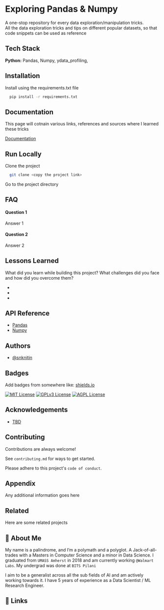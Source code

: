 
# Exploring Pandas & Numpy

A one-stop repository for every data exploration/manipulation tricks.   
All the data exploration tricks and tips on different popular datasets, so that code snippets can be used as reference  



## Tech Stack

**Python:** Pandas, Numpy, ydata_profiling, 



## Installation

Install using the requirements.txt file

```bash
  pip install -r requirements.txt
```
    
## Documentation

This page will cotnain various links, references and sources where I learned these tricks

[Documentation](https://linktodocumentation)


## Run Locally

Clone the project

```bash
  git clone <copy the project link>
```

Go to the project directory



## FAQ

#### Question 1

Answer 1

#### Question 2

Answer 2


## Lessons Learned

What did you learn while building this project? What challenges did you face and how did you overcome them?

* 
* 
* 
## API Reference

* [Pandas]()
* [Numpy]()





## Authors

- [@snknitin](https://www.github.com/snknitin)


## Badges

Add badges from somewhere like: [shields.io](https://shields.io/)

[![MIT License](https://img.shields.io/badge/License-MIT-green.svg)](https://choosealicense.com/licenses/mit/)
[![GPLv3 License](https://img.shields.io/badge/License-GPL%20v3-yellow.svg)](https://opensource.org/licenses/)
[![AGPL License](https://img.shields.io/badge/license-AGPL-blue.svg)](http://www.gnu.org/licenses/agpl-3.0)


## Acknowledgements

 - [TBD]()


## Contributing

Contributions are always welcome!

See `contributing.md` for ways to get started.

Please adhere to this project's `code of conduct`.


## Appendix

Any additional information goes here


## Related

Here are some related projects

[]()


## 🚀 About Me

My name is a palindrome, and I’m a polymath and a polyglot. A Jack-of-all-trades with a Masters in Computer Science and a minor in Data Science. I graduated from `UMASS Amherst` in 2018 and am currently working `@Walmart Labs`. My undergrad was done at `BITS Pilani`

I aim to be a generalist across all the sub fields of AI and am actively working towards it. I have 5 years of experience as a Data Scientist / ML Research Engineer. 


## 🔗 Links


